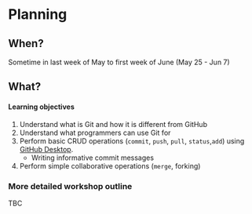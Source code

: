 # Planning

## When?
Sometime in last week of May to first week of June (May 25 - Jun 7)

## What?
#### Learning objectives
1. Understand what is Git and how it is different from GitHub
2. Understand what programmers can use Git for
3. Perform basic CRUD operations (`commit`, `push`, `pull`, `status`,`add`) using [GitHub Desktop](https://desktop.github.com/).  
   - Writing informative commit messages
4. Perform simple collaborative operations (`merge`, forking)

### More detailed workshop outline
TBC
